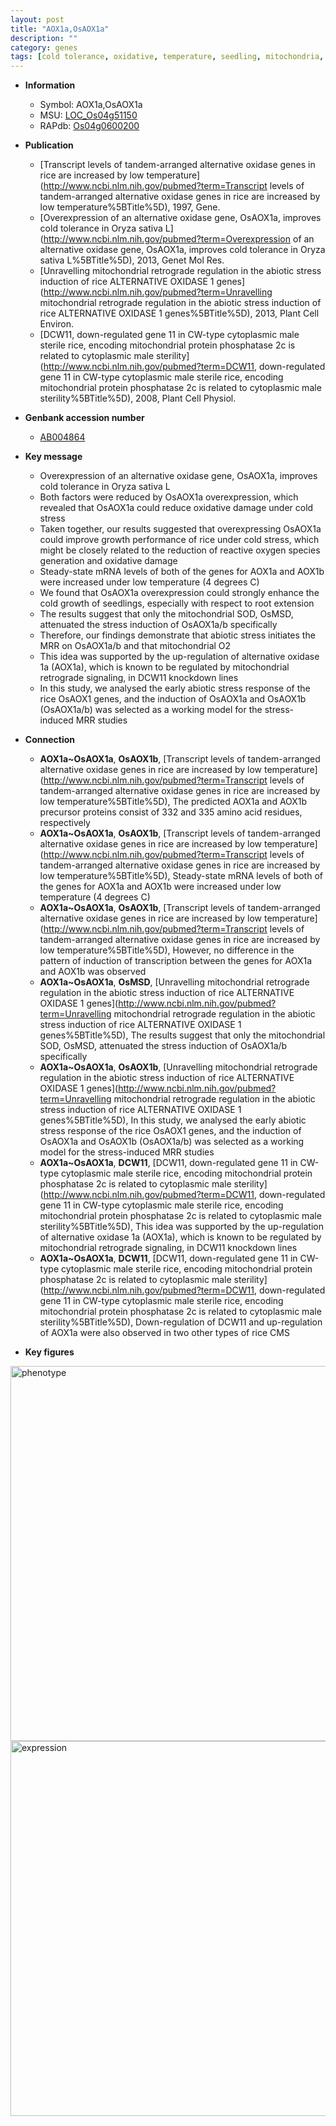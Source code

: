 ```yaml
---
layout: post
title: "AOX1a,OsAOX1a"
description: ""
category: genes
tags: [cold tolerance, oxidative, temperature, seedling, mitochondria, growth, cold stress, root, abiotic stress]
---
```


* **Information**  
    + Symbol: AOX1a,OsAOX1a  
    + MSU: [LOC_Os04g51150](http://rice.plantbiology.msu.edu/cgi-bin/ORF_infopage.cgi?orf=LOC_Os04g51150)  
    + RAPdb: [Os04g0600200](http://rapdb.dna.affrc.go.jp/viewer/gbrowse_details/irgsp1?name=Os04g0600200)  

* **Publication**  
    + [Transcript levels of tandem-arranged alternative oxidase genes in rice are increased by low temperature](http://www.ncbi.nlm.nih.gov/pubmed?term=Transcript levels of tandem-arranged alternative oxidase genes in rice are increased by low temperature%5BTitle%5D), 1997, Gene.
    + [Overexpression of an alternative oxidase gene, OsAOX1a, improves cold tolerance in Oryza sativa L](http://www.ncbi.nlm.nih.gov/pubmed?term=Overexpression of an alternative oxidase gene, OsAOX1a, improves cold tolerance in Oryza sativa L%5BTitle%5D), 2013, Genet Mol Res.
    + [Unravelling mitochondrial retrograde regulation in the abiotic stress induction of rice ALTERNATIVE OXIDASE 1 genes](http://www.ncbi.nlm.nih.gov/pubmed?term=Unravelling mitochondrial retrograde regulation in the abiotic stress induction of rice ALTERNATIVE OXIDASE 1 genes%5BTitle%5D), 2013, Plant Cell Environ.
    + [DCW11, down-regulated gene 11 in CW-type cytoplasmic male sterile rice, encoding mitochondrial protein phosphatase 2c is related to cytoplasmic male sterility](http://www.ncbi.nlm.nih.gov/pubmed?term=DCW11, down-regulated gene 11 in CW-type cytoplasmic male sterile rice, encoding mitochondrial protein phosphatase 2c is related to cytoplasmic male sterility%5BTitle%5D), 2008, Plant Cell Physiol.

* **Genbank accession number**  
    + [AB004864](http://www.ncbi.nlm.nih.gov/nuccore/AB004864)

* **Key message**  
    + Overexpression of an alternative oxidase gene, OsAOX1a, improves cold tolerance in Oryza sativa L
    + Both factors were reduced by OsAOX1a overexpression, which revealed that OsAOX1a could reduce oxidative damage under cold stress
    + Taken together, our results suggested that overexpressing OsAOX1a could improve growth performance of rice under cold stress, which might be closely related to the reduction of reactive oxygen species generation and oxidative damage
    + Steady-state mRNA levels of both of the genes for AOX1a and AOX1b were increased under low temperature (4 degrees C)
    + We found that OsAOX1a overexpression could strongly enhance the cold growth of seedlings, especially with respect to root extension
    + The results suggest that only the mitochondrial SOD, OsMSD, attenuated the stress induction of OsAOX1a/b specifically
    + Therefore, our findings demonstrate that abiotic stress initiates the MRR on OsAOX1a/b and that mitochondrial O2
    + This idea was supported by the up-regulation of alternative oxidase 1a (AOX1a), which is known to be regulated by mitochondrial retrograde signaling, in DCW11 knockdown lines
    + In this study, we analysed the early abiotic stress response of the rice OsAOX1 genes, and the induction of OsAOX1a and OsAOX1b (OsAOX1a/b) was selected as a working model for the stress-induced MRR studies

* **Connection**  
    + __AOX1a~OsAOX1a__, __OsAOX1b__, [Transcript levels of tandem-arranged alternative oxidase genes in rice are increased by low temperature](http://www.ncbi.nlm.nih.gov/pubmed?term=Transcript levels of tandem-arranged alternative oxidase genes in rice are increased by low temperature%5BTitle%5D), The predicted AOX1a and AOX1b precursor proteins consist of 332 and 335 amino acid residues, respectively
    + __AOX1a~OsAOX1a__, __OsAOX1b__, [Transcript levels of tandem-arranged alternative oxidase genes in rice are increased by low temperature](http://www.ncbi.nlm.nih.gov/pubmed?term=Transcript levels of tandem-arranged alternative oxidase genes in rice are increased by low temperature%5BTitle%5D), Steady-state mRNA levels of both of the genes for AOX1a and AOX1b were increased under low temperature (4 degrees C)
    + __AOX1a~OsAOX1a__, __OsAOX1b__, [Transcript levels of tandem-arranged alternative oxidase genes in rice are increased by low temperature](http://www.ncbi.nlm.nih.gov/pubmed?term=Transcript levels of tandem-arranged alternative oxidase genes in rice are increased by low temperature%5BTitle%5D), However, no difference in the pattern of induction of transcription between the genes for AOX1a and AOX1b was observed
    + __AOX1a~OsAOX1a__, __OsMSD__, [Unravelling mitochondrial retrograde regulation in the abiotic stress induction of rice ALTERNATIVE OXIDASE 1 genes](http://www.ncbi.nlm.nih.gov/pubmed?term=Unravelling mitochondrial retrograde regulation in the abiotic stress induction of rice ALTERNATIVE OXIDASE 1 genes%5BTitle%5D), The results suggest that only the mitochondrial SOD, OsMSD, attenuated the stress induction of OsAOX1a/b specifically
    + __AOX1a~OsAOX1a__, __OsAOX1b__, [Unravelling mitochondrial retrograde regulation in the abiotic stress induction of rice ALTERNATIVE OXIDASE 1 genes](http://www.ncbi.nlm.nih.gov/pubmed?term=Unravelling mitochondrial retrograde regulation in the abiotic stress induction of rice ALTERNATIVE OXIDASE 1 genes%5BTitle%5D), In this study, we analysed the early abiotic stress response of the rice OsAOX1 genes, and the induction of OsAOX1a and OsAOX1b (OsAOX1a/b) was selected as a working model for the stress-induced MRR studies
    + __AOX1a~OsAOX1a__, __DCW11__, [DCW11, down-regulated gene 11 in CW-type cytoplasmic male sterile rice, encoding mitochondrial protein phosphatase 2c is related to cytoplasmic male sterility](http://www.ncbi.nlm.nih.gov/pubmed?term=DCW11, down-regulated gene 11 in CW-type cytoplasmic male sterile rice, encoding mitochondrial protein phosphatase 2c is related to cytoplasmic male sterility%5BTitle%5D), This idea was supported by the up-regulation of alternative oxidase 1a (AOX1a), which is known to be regulated by mitochondrial retrograde signaling, in DCW11 knockdown lines
    + __AOX1a~OsAOX1a__, __DCW11__, [DCW11, down-regulated gene 11 in CW-type cytoplasmic male sterile rice, encoding mitochondrial protein phosphatase 2c is related to cytoplasmic male sterility](http://www.ncbi.nlm.nih.gov/pubmed?term=DCW11, down-regulated gene 11 in CW-type cytoplasmic male sterile rice, encoding mitochondrial protein phosphatase 2c is related to cytoplasmic male sterility%5BTitle%5D), Down-regulation of DCW11 and up-regulation of AOX1a were also observed in two other types of rice CMS

* **Key figures**  
<img src="http://funRiceGenes.github.io/images/OsAOX1a.pheno.png" alt="phenotype"  style="width: 600px;"/>

<img src="http://funRiceGenes.github.io/images/OsAOX1a.exp.png" alt="expression"  style="width: 600px;"/>


